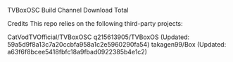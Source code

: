 TVBoxOSC
Build Channel Download Total

Credits
This repo relies on the following third-party projects:

CatVodTVOfficial/TVBoxOSC
q215613905/TVBoxOS (Updated: 59a5d9f8a13c7a20ccbfa958a1c2e5960290fa54)
takagen99/Box (Updated: a63f6f8bcee5418fbfc18a9fbad0922385b4e1c2)
